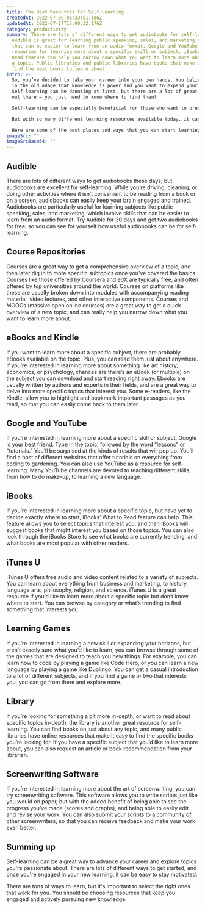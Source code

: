 ```yaml
---
title: The Best Resources for Self-Learning
createdAt: 2022-07-09T06:33:51.186Z
updatedAt: 2022-07-17T15:00:32.176Z
category: productivity
summary: There are lots of different ways to get audiobooks for self-learning.
  Audible is great for learning public speaking, sales, and marketing skills
  that can be easier to learn from an audio format. Google and YouTube are great
  resources for learning more about a specific skill or subject. iBooks’ What to
  Read feature can help you narrow down what you want to learn more about about
  a topic. Public libraries and public libraries have books that make it easy to
  find the best books to learn about.
intro: >-
  So, you’ve decided to take your career into your own hands. You believe
  in the old adage that knowledge is power and you want to expand your horizons.
  Self-learning can be daunting at first, but there are a lot of great resources
  out there – you just need to know where to find them!

  Self-learning can be especially beneficial for those who want to break into a new field or advance their current career by diving deeper into something they’re passionate about.

  But with so many different learning resources available today, it can feel overwhelming when trying to decide how and where you should begin this self-guided journey. 

  Here are some of the best places and ways that you can start learning more about anything from coding to art history…
imageSrc: ""
imageSrcBase64: ""
---
```


## Audible

There are lots of different ways to get audiobooks these days, but audiobooks are excellent for self-learning.
While you’re driving, cleaning, or doing other activities where it isn’t convenient to be reading from a book or on a screen, audiobooks can easily keep your brain engaged and trained.
Audiobooks are particularly useful for learning subjects like public speaking, sales, and marketing, which involve skills that can be easier to learn from an audio format.
Try Audible for 30 days and get two audiobooks for free, so you can see for yourself how useful audiobooks can be for self-learning.

## Course Repositories

Courses are a great way to get a comprehensive overview of a topic, and then later dig in to more specific subtopics once you’ve covered the basics.
Courses like those offered by Coursera and edX are typically free, and often offered by top universities around the world.
Courses on platforms like these are usually broken down into modules with accompanying reading material, video lectures, and other interactive components.
Courses and MOOCs (massive open online courses) are a great way to get a quick overview of a new topic, and can really help you narrow down what you want to learn more about.

## eBooks and Kindle

If you want to learn more about a specific subject, there are probably eBooks available on the topic. Plus, you can read them just about anywhere.
If you’re interested in learning more about something like art history, economics, or psychology, chances are there’s an eBook (or multiple) on the subject you can download and start reading right away.
Ebooks are usually written by authors and experts in their fields, and are a great way to delve into more specific topics that interest you.
Some e-readers, like the Kindle, allow you to highlight and bookmark important passages as you read, so that you can easily come back to them later.

## Google and YouTube

If you’re interested in learning more about a specific skill or subject, Google is your best friend. Type in the topic, followed by the word “lessons” or “tutorials.” You’ll be surprised at the kinds of results that will pop up.
You’ll find a host of different websites that offer tutorials on everything from coding to gardening.
You can also use YouTube as a resource for self-learning. Many YouTube channels are devoted to teaching different skills, from how to do make-up, to learning a new language.

## iBooks

If you’re interested in learning more about a specific topic, but have yet to decide exactly where to start, iBooks’ What to Read feature can help.
This feature allows you to select topics that interest you, and then iBooks will suggest books that might interest you based on those topics.
You can also look through the iBooks Store to see what books are currently trending, and what books are most popular with other readers.

## iTunes U

iTunes U offers free audio and video content related to a variety of subjects.
You can learn about everything from business and marketing, to history, language arts, philosophy, religion, and science.
iTunes U is a great resource if you’d like to learn more about a specific topic but don’t know where to start. You can browse by category or what’s trending to find something that interests you.

## Learning Games

If you’re interested in learning a new skill or expanding your horizons, but aren’t exactly sure what you’d like to learn, you can browse through some of the games that are designed to teach you new things.
For example, you can learn how to code by playing a game like Code Hero, or you can learn a new language by playing a game like Duolingo.
You can get a casual introduction to a lot of different subjects, and if you find a game or two that interests you, you can go from there and explore more.

## Library

If you’re looking for something a bit more in-depth, or want to read about specific topics in-depth, the library is another great resource for self-learning.
You can find books on just about any topic, and many public libraries have online resources that make it easy to find the specific books you’re looking for.
If you have a specific subject that you’d like to learn more about, you can also request an article or book recommendation from your librarian.

## Screenwriting Software

If you’re interested in learning more about the art of screenwriting, you can try screenwriting software.
This software allows you to write scripts just like you would on paper, but with the added benefit of being able to see the progress you’ve made (scores and graphs), and being able to easily edit and revise your work.
You can also submit your scripts to a community of other screenwriters, so that you can receive feedback and make your work even better.

## Summing up

Self-learning can be a great way to advance your career and explore topics you're passionate about.
There are lots of different ways to get started, and once you're engaged in your new learning, it can be easy to stay motivated.

There are tons of ways to learn, but it's important to select the right ones that work for you. You should be choosing resources that keep you engaged and actively pursuing new knowledge.

